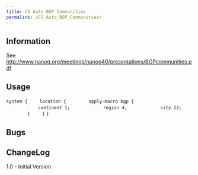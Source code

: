 ```yaml
---
title: CS Auto BGP Communities
permalink: /CS_Auto_BGP_Communities/
---
```


Information
-----------

See <http://www.nanog.org/meetings/nanog40/presentations/BGPcommunities.pdf>

Usage
-----

`system {`
`    location {`
`        apply-macro bgp {`
`            continent 1;`
`            region 4;`
`            city 12;`
`        }`
`    }`
`}`

Bugs
----

ChangeLog
---------

1.0 - Initial Version